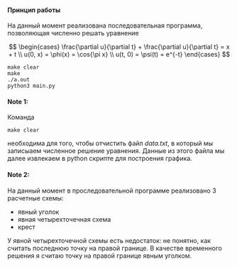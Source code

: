 #### Принцип работы

На данный момент реализована последовательная программа, позволяющая численно решать 
уравнение

$$
\begin{cases}
\frac{\partial u}{\partial t} + \frac{\partial u}{\partial t} = x + t \\
u(0, x) = \phi(x) = \cos{\pi x} \\
u(t, 0) = \psi(t) = e^{-t}
\end{cases}
$$

```consol
make clear
make
./a.out
python3 main.py
```

#### Note 1:
Команда
```
make clear
```
необходима для того, чтобы отчистить файл _data.txt_, в который мы записыаем численное решение 
уравнения. Данные из этого файла мы далее извлекаем в python скрипте для построения графика.

#### Note 2:

На данный момент в проследовательной программе реализовано 3 расчетные схемы:
- явный уголок
- явная четырехточечная схема
- крест

У явной четырехточечной схемы есть недостаток: не понятно, как считать последнюю точку на правой 
границе. В качестве временного решения я считаю точку на правой границе явным уголком.